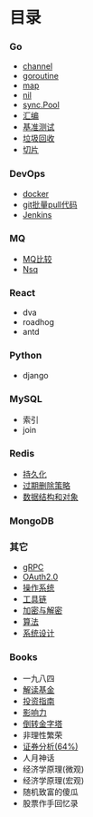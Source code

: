 # 目录
### Go

  - [channel](Go/channel.html)
  - [goroutine](Go/goroutine.html)
  - [map](Go/map.html)
  - [nil](Go/nil.html)
  - [sync.Pool](Go/sync.Pool.html)
  - [汇编](Go/汇编.html)
  - [基准测试](Go/基准测试.html)
  - [垃圾回收](Go/垃圾回收.html)
  - [切片](Go/切片.html)

### DevOps

- [docker](DevOps/docker.html)
- [git批量pull代码](DevOps/git批量pull代码.html)
- [Jenkins](DevOps/Jenkins.html)

### MQ

- [MQ比较](MQ/MQ比较.html)
- [Nsq](MQ/Nsq源码阅读.html)

### React

  - dva
  - roadhog
  - antd

### Python

  - django

### MySQL

  - 索引
  - join

### Redis

- [持久化](Redis/持久化.html)
- [过期删除策略](Redis/过期删除策略.html)
- [数据结构和对象](Redis/数据结构和对象.html)

### MongoDB
### 其它

- [gRPC](其它/gRPC实现.html)
- [OAuth2.0](其它/OAuth2.0.html)
- [操作系统](其它/操作系统.html)
- [工具链](其它/工具链.html)
- [加密与解密](其它/加密与解密.html)
- [算法](其它/算法.html)
- [系统设计](其它/系统设计.html)

### Books

  - 一九八四
  - [解读基金](Books/解读基金.html)
  - [投资指南](Books/投资指南.html)
  - [影响力](Books/影响力.html)
  - [倒转金字塔](Books/倒转金字塔.html)
  - 非理性繁荣
  - [证券分析(64%)](Books/证券分析.html)
  - 人月神话
  - 经济学原理(微观)
  - 经济学原理(宏观)
  - 随机致富的傻瓜
  - 股票作手回忆录
